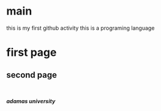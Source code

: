 # main
this is my first github activity 
this is a programing language
<h1> first page</h1>
<h2> second page</h2> <br>
<i><p> <b> adamas university</b></p></i>
